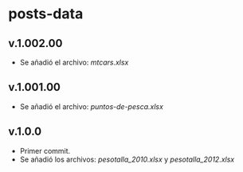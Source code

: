 # posts-data

## v.1.002.00

- Se añadió el archivo: *mtcars.xlsx*

## v.1.001.00

- Se añadió el archivo: *puntos-de-pesca.xlsx*

## v.1.0.0

- Primer commit.
- Se añadió los archivos: *pesotalla_2010.xlsx* y *pesotalla_2012.xlsx*

